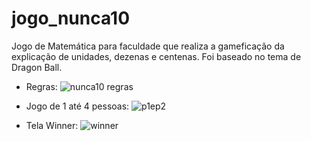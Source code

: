 # jogo_nunca10
 Jogo de Matemática para faculdade que realiza a gameficação da explicação de unidades, dezenas e centenas.
 Foi baseado no tema de Dragon Ball.
 
- Regras:
![nunca10 regras](https://github.com/severO0/jogo_nunca10/assets/166454590/d4235ed7-1e11-4bb6-b288-dafbdbe87a00)

- Jogo de 1 até 4 pessoas:
![p1ep2](https://github.com/severO0/jogo_nunca10/assets/166454590/4fd2fa70-6ca9-47ce-82fb-ff175d11b121)

- Tela Winner:
![winner](https://github.com/severO0/jogo_nunca10/assets/166454590/bcf4daf6-03be-4bd9-99fd-16bd74f3cf95)
